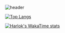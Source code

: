 

![header](https://capsule-render.vercel.app/api?type=Venom&color=auto&height=200&section=header&text=Hello%20I'm%20giwon&fontSize=70)

[![Top Langs](https://github-readme-stats.vercel.app/api/top-langs/?username=giwon0213&langs_count=8)](https://github.com/giwon0213/github-readme-stats) 


[![Harlok's WakaTime stats](https://github-readme-stats.vercel.app/api/wakatime?username=giwon0213)](https://github.com/anuraghazra/github-readme-stats)





<!--
**giwon0213/giwon0213** is a ✨ _special_ ✨ repository because its `README.md` (this file) appears on your GitHub profile.

Here are some ideas to get you started:

- 🔭 I’m currently working on ...
- 🌱 I’m currently learning ...
- 👯 I’m looking to collaborate on ...
- 🤔 I’m looking for help with ...
- 💬 Ask me about ...
- 📫 How to reach me: ...
- 😄 Pronouns: ...
- ⚡ Fun fact: ...
-->
